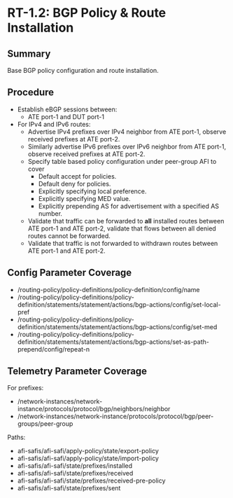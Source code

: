 # RT-1.2: BGP Policy & Route Installation

## Summary

Base BGP policy configuration and route installation.

## Procedure

*   Establish eBGP sessions between:
    *   ATE port-1 and DUT port-1
*   For IPv4 and IPv6 routes:
    *   Advertise IPv4 prefixes over IPv4 neighbor from ATE port-1, observe received prefixes at ATE port-2.
    *   Similarly advertise IPv6 prefixes over IPv6 neighbor from ATE port-1, observe received prefixes at ATE port-2.
    *   Specify table based policy configuration under peer-group AFI to cover
        *   Default accept for policies.
        *   Default deny for policies.
        *   Explicitly specifying local preference.
        *   Explicitly specifying MED value.
        *   Explicitly prepending AS for advertisement with a specified AS
            number.
    *   Validate that traffic can be forwarded to **all** installed routes
        between ATE port-1 and ATE port-2, validate that flows between all
        denied routes cannot be forwarded.
    *   Validate that traffic is not forwarded to withdrawn routes between ATE
        port-1 and ATE port-2.

## Config Parameter Coverage

*   /routing-policy/policy-definitions/policy-definition/config/name
*   /routing-policy/policy-definitions/policy-definition/statements/statement/actions/bgp-actions/config/set-local-pref
*   /routing-policy/policy-definitions/policy-definition/statements/statement/actions/bgp-actions/config/set-med
*   /routing-policy/policy-definitions/policy-definition/statements/statement/actions/bgp-actions/set-as-path-prepend/config/repeat-n

## Telemetry Parameter Coverage

For prefixes:

*   /network-instances/network-instance/protocols/protocol/bgp/neighbors/neighbor
*   /network-instances/network-instance/protocols/protocol/bgp/peer-groups/peer-group

Paths:

*   afi-safis/afi-safi/apply-policy/state/export-policy
*   afi-safis/afi-safi/apply-policy/state/import-policy
*   afi-safis/afi-safi/state/prefixes/installed
*   afi-safis/afi-safi/state/prefixes/received
*   afi-safis/afi-safi/state/prefixes/received-pre-policy
*   afi-safis/afi-safi/state/prefixes/sent
